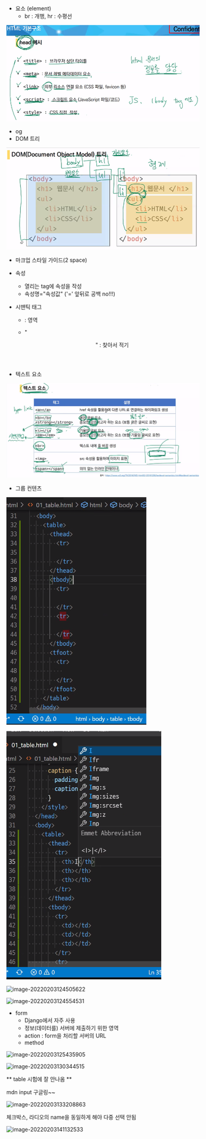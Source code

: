 * 요소 (element)
  * br : 개행, hr : 수평선





![image-20220203094858795](html.assets/image-20220203094858795.png)



* og
* DOM 트리

![image-20220203095720928](html.assets/image-20220203095720928.png)



* 마크업 스타일 가이드(2 space)

* 속성

  * 열리는 tag에 속성을 작성
  * 속성명="속성값"  ('=' 앞뒤로 공백 no!!!)

* 시맨틱 태그

  * <head> 
    </head> : 영역

  * "<header>" : 찾아서 적기

  

* 텍스트 요소

![image-20220203112615523](html.assets/image-20220203112615523.png)



* 그룹 컨텐츠





![image-20220203124224263](html.assets/image-20220203124224263.png)



![image-20220203124402949](html.assets/image-20220203124402949.png)



![image-20220203124505622](css.assets/image-20220203124505622.png)



![image-20220203124554531](css.assets/image-20220203124554531.png)



* form
  * Django에서 자주 사용
  * 정보(데이터를) 서버에 제출하기 위한 영역
  * action : form을 처리할 서버의 URL
  * method



![image-20220203125435905](css.assets/image-20220203125435905.png)



![image-20220203130344515](css.assets/image-20220203130344515.png)



** table 시험에 잘 안나옴 **

mdn input 구글링~~



![image-20220203133208863](css.assets/image-20220203133208863.png)



체크박스, 라디오의 name을 동일하게 해야 다중 선택 안됨



![image-20220203141132533](css.assets/image-20220203141132533.png)
